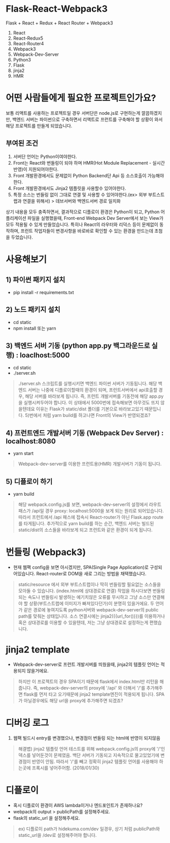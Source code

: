 # Flask-React-Webpack3
Flask + React + Redux + React Router + Webpack3
1) React
2) React-Redux5
3) React-Router4
4) Webpack3
5) Webpack-Dev-Server
6) Python3
7) Flask
8) jinja2
9) HMR

# 어떤 사람들에게 필요한 프로젝트인가요?
보통 리액트를 사용하는 프로젝트일 경우 서버단은 node.js로 구현하는게 깔끔하겠지만, 백엔드 서버는 파이썬으로 구축하면서 리액트로 프런트를 구축해야 할 상황이 와서 해당 프로젝트를 만들게 되었습니다.

## 부여된 조건
1) 서버단 언어는 Python이여야한다.
2) Front는 React와 번들링이 되야 하며 HMR(Hot Module Replacement - 실시간반영)이 지원되어야한다.
3) Front 개발환경에서도 문제없이 Python Backend단 Api 등 소스호출이 가능해야한다.
4) Front 개발환경에서도 Jinja2 템플릿을 사용할수 있어야한다.
5) 특정 소스는 번들링 없이 그대로 연결 및 사용할 수 있어야한다.(ex> 외부 부트스트랩과 연결을 위해서) > 데브서버와 백엔드서버 경로 일치화

상기 내용을 모두 충족하면서, 결과적으로 디플로이 환경은 Python이 되고, Python 어플리케이션 파일을 실행했을때, Front-end Webpack Dev Server에서 보는 View가 모두 적용될 수 있게 만들었습니다. 특히나 React의 라우터와 리덕스 등이 문제없이 동작하며, 프런트 작업자들이 변경사항을 바로바로 확인할 수 있는 환경을 만드는데 초첨을 두었습니다.

# 사용해보기

## 1) 파이썬 패키지 설치
- pip install -r requirements.txt

## 2) 노드 패키지 설치
- cd static
- npm install 또는 yarn

## 3) 백엔드 서버 기동 (python app.py 백그라운드로 실행) : loaclhost:5000
- cd static
- ./server.sh 

> ./server.sh 스크립트를 실행시키면 백엔드 파이썬 서버가 기동됩니다.
> 해당 백엔드 서버는 나중에 디플로이할때의 환경이 되며, 프런트서버에서 api호출할 경우, 해당 서버를 바라보게 됩니다.
> 즉, 프런트 개발서버를 기동전에 해당 app.py을 실행시켜두어야 합니다.
> 이 상태에서 5000번에 접속해보면 아무것도 뜨지 않을텐데요 이유는 Flask가 static/dist 폴더를 기본으로 바라보고있기 때문입니다. 5)번에서 처럼 yarn build를 하고나면 Front의 View가 반영되겠죠?

## 4) 프런트엔드 개발서버 기동 (Webpack Dev Server) : localhost:8080
- yarn start 

> Webpack-dev-server를 이용한 프런트용(HMR) 개발서버가 기동이 됩니다.

## 5) 디플로이 하기
- yarn build

> 해당 webpack.config.js를 보면, webpack-dev-server의 설정에서 라우트 패스가 /api일 경우 proxy: localhost:5000을 보게 되는 원리로 되어있습니다.
> 따라서 프런트에서 /api 패스에 접속시 React-router가 아닌 Flask.app route를 타게됩니다.
> 추가적으로 yarn build를 하는 순간, 백엔드 서버는 빌드된 static/dist의 소스들을 바라보게 되고 프런트와 같은 환경이 되게 됩니다.

# 번들링 (Webpack3)
- 현재 웹팩 config을 보면 아시겠지만, SPA(Single Page Application)로 구성되어있습니다. React-router로 DOM을 새로 그리는 방법을 채택했습니다.
> static/resource 에서 외부 부트스트랩이나 딱히 번들링할 필요없는 소스들을 모아둘 수 있습니다. (index.html에 상대경로로 연결)
> 작업을 하시다보면 번들링 되는 속도나 번들링시 발생하는 예기치않은 오류를 무시하고 그냥 소스만 연결해야 할 상황(부트스트랩에 이미지가 빠져있다던가)이 분명히 있을거에요. 
> 두 언어가 같은 경로에 놓여지도록 python서버와 webpack-dev-server의 public path를 맞춰논 상태입니다. 소스 연결시에는 jinja2({{url_for()}})를 이용하거나 혹은 상대경로를 이용할 수 있을텐데, 저는 그냥 상대경로로 설정하는게 편했습니다.

# jinja2 template
- Webpack-dev-server로 프런트 개발서버를 띄웠을때, jinja2의 템플릿 언어는 적용되지 않을거에요. 
> 하지만 이 프로젝트의 경우 SPA이기 때문에 flask에서 index.html만 리턴을 해줍니다.
> 즉, webpack-dev-server의 proxy에 '/api' 와 더해서 '/'를 추가해주면 flask를 먼저 타고 오기때문에 jinja2 template엔진이 적용되게 됩니다.
> SPA가 아닐경우에도 해당 url을 proxy에 추가해주면 되겠죠?

# 디버깅 로그
1) 웹팩 빌드시 entry를 변경했으나, 변경점이 번들링 되는 html에 반영이 되지않음
> 해결볍) jinja2 템플릿 언어 테스트를 위해 webpack.config.js의 proxy에 '/'인덱스를 넣어둔것이 문제였음. 백단 서버가 기동되고 지속적으로 물고있었기에 변경점이 반영이 안됨. 따라서 '/'를 빼고 정확히 jinja2 템플릿 언어를 사용해야 하는곳에 프록시를 넣어주어함. (2018/01/30)

# 디플로이
- 혹시 디플로이 환경이 AWS lambda이거나 엔드포인트가 존재하나요?
- webpack의 output > publicPath를 설정해주세요.
- flask의 static_url 을 설정해주세요.
> ex) 디플로이 path가 hidekuma.com/dev 일경우, 상기 처럼 publicPath와 static_url을 /dev로 설정해주어야 합니다.

